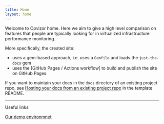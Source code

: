 ```yaml
---
title: Home
layout: home
---
```


Welcome to Opvizor home. Here we aim to give a high level comparison on features that people are typically looking for in virtualized infrastructure performance monitoring.



More specifically, the created site:

- uses a gem-based approach, i.e. uses a `Gemfile` and loads the `just-the-docs` gem
- uses the [GitHub Pages / Actions workflow] to build and publish the site on GitHub Pages

If you want to maintain your docs in the `docs` directory of an existing project repo, see [Hosting your docs from an existing project repo](https://github.com/just-the-docs/just-the-docs-template/blob/main/README.md#hosting-your-docs-from-an-existing-project-repo) in the template README.

----

Useful links

[Our demo environmnet](https://demoml.codenotary.io/)
